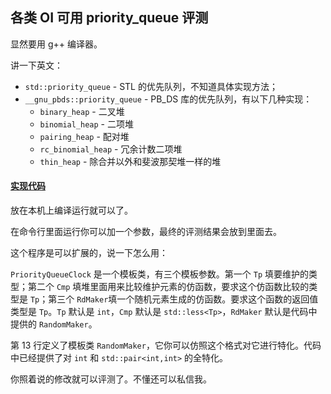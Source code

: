 ## 各类 OI 可用 priority_queue 评测

显然要用 g++ 编译器。

讲一下英文：

+ `std::priority_queue` - STL 的优先队列，不知道具体实现方法；
+ `__gnu_pbds::priority_queue` - PB_DS 库的优先队列，有以下几种实现：
	+ `binary_heap` - 二叉堆
   + `binomial_heap` - 二项堆
   + `pairing_heap` - 配对堆
   + `rc_binomial_heap` - 冗余计数二项堆
   + `thin_heap` - 除合并以外和斐波那契堆一样的堆

#### [实现代码](../BlogCodeSource/Priority_queue-Test/Priority_queue-Tester.cpp)

放在本机上编译运行就可以了。

在命令行里面运行你可以加一个参数，最终的评测结果会放到里面去。

这个程序是可以扩展的，说一下怎么用：

`PriorityQueueClock` 是一个模板类，有三个模板参数。第一个 `Tp` 填要维护的类型；第二个 `Cmp` 填堆里面用来比较维护元素的仿函数，要求这个仿函数比较的类型是 `Tp`；第三个 `RdMaker`填一个随机元素生成的仿函数。要求这个函数的返回值类型是 `Tp`。`Tp` 默认是 `int`，`Cmp` 默认是 `std::less<Tp>`，`RdMaker` 默认是代码中提供的 `RandomMaker`。

第 13 行定义了模板类 `RandomMaker`，它你可以仿照这个格式对它进行特化。代码中已经提供了对 `int` 和 `std::pair<int,int>` 的全特化。

你照着说的修改就可以评测了。不懂还可以私信我。